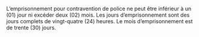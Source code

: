 L’emprisonnement pour contravention de police ne peut être inférieur à un (01) jour ni excéder deux (02) mois.
Les jours d’emprisonnement sont des jours complets de vingt-quatre (24) heures.
Le mois d’emprisonnement est de trente (30) jours.